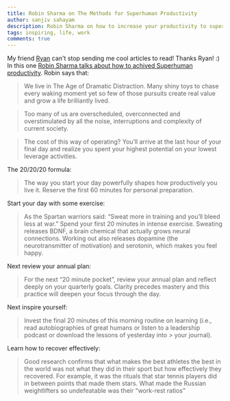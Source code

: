 ```yaml
---
title: Robin Sharma on The Methods for Superhuman Productivity
author: sanjiv sahayam
description: Robin Sharma on how to increase your productivity to superhuman levels.
tags: inspiring, life, work
comments: true
---
```


My friend [Ryan](http://ryandrake.com) can't stop sending me cool articles to read! Thanks Ryan! :) In this one [Robin Sharma talks about how to achived Superhuman productivity](https://blog.growth.supply/the-methods-for-superhuman-productivity-de4452af7cfb). Robin says that:

> We live in The Age of Dramatic Distraction. Many shiny toys to chase every waking moment yet so few of those pursuits create real value and grow a life brilliantly lived.

> Too many of us are overscheduled, overconnected and overstimulated by all the noise, interruptions and complexity of current society.

> The cost of this way of operating? You’ll arrive at the last hour of your final day and realize you spent your highest potential on your lowest leverage activities.

The 20/20/20 formula:

> The way you start your day powerfully shapes how productively you live it. Reserve the first 60 minutes for personal preparation. 

Start your day with some exercise:

> As the Spartan warriors said: “Sweat more in training and you’ll bleed less at war.” Spend your first 20 minutes in intense exercise. Sweating releases BDNF, a brain chemical that actually grows neural connections. Working out also releases dopamine (the neurotransmitter of motivation) and serotonin, which makes you feel happy.

Next review your annual plan:

> For the next “20 minute pocket”, review your annual plan and reflect deeply on your quarterly goals. Clarity precedes mastery and this practice will deepen your focus through the day.

Next inspire yourself:

> Invest the final 20 minutes of this morning routine on learning (i.e., read autobiographies of great humans or listen to a leadership podcast or download the lessons of yesterday into > your journal).

Learn how to recover effectively:

> Good research confirms that what makes the best athletes the best in the world was not what they did in their sport but how effectively they recovered. For example, it was the rituals that star tennis players did in between points that made them stars. What made the Russian weightlifters so undefeatable was their “work-rest ratios”